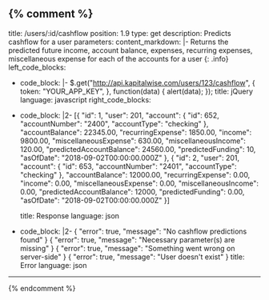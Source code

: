 {% comment %}
---
title: /users/:id/cashflow
position: 1.9
type: get
description: Predicts cashflow for a user
parameters:
content_markdown: |-
  Returns the predicted future income, account balance, expenses, recurring expenses, miscellaneous expense for each of the accounts for a user
  {: .info}
left_code_blocks:
  - code_block: |-
      $.get("http://api.kapitalwise.com/users/123/cashflow", {
        token: "YOUR_APP_KEY",
      }, function(data) {
        alert(data);
      });
    title: jQuery
    language: javascript
right_code_blocks:
  - code_block: |2-
        [{
         "id": 1,
         "user": 201,
         "account":
          {
           "id": 652,
           "accountNumber": "2400",
           "accountType": "checking"
          },
         "accountBalance": 22345.00,
         "recurringExpense": 1850.00,
         "income": 9800.00,
         "miscellaneousExpense": 630.00,
         "miscellaneousIncome": 120.00,
         "predictedAccountBalance": 24560.00,
         "predictedFunding": 10,
         "asOfDate": "2018-09-02T00:00:00.000Z"
        },
        {
         "id": 2,
         "user": 201,
         "account":
          {
           "id": 653,
           "accountNumber": "2401",
           "accountType": "checking"
          },
         "accountBalance": 12000.00,
         "recurringExpense": 0.00,
         "income": 0.00,
         "miscellaneousExpense": 0.00,
         "miscellaneousIncome": 0.00,
         "predictedAccountBalance": 12000,
         "predictedFunding": 0.00,
         "asOfDate": "2018-09-02T00:00:00.000Z"
        }]
        

    title: Response
    language: json
  - code_block: |2-
      {
        "error": true,
        "message": "No cashflow predictions found"
      }
      {
        "error": true,
        "message": "Necessary parameter(s) are missing"
      }
      {
        "error": true,
        "message": "Something went wrong on server-side"
      }
      {
        "error": true,
        "message": "User doesn\'t exist"
      }
    title: Error
    language: json
---
{% endcomment %}